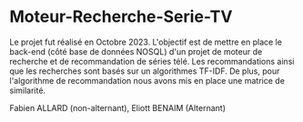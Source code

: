 # Moteur-Recherche-Serie-TV
Le projet fut réalisé en Octobre 2023. L'objectif est de mettre en place le back-end (côté base de données NOSQL) d'un projet de moteur de recherche et de recommandation de séries télé. 
Les recommandations ainsi que les recherches sont basés sur un algorithmes TF-IDF. De plus, pour l'algorithme de recommandation nous avons mis en place une matrice de similarité.


Fabien ALLARD (non-alternant), Eliott BENAIM (Alternant)
